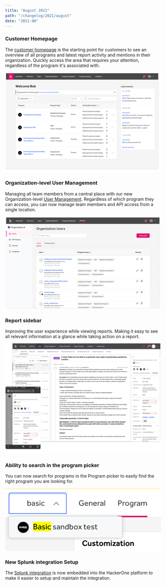 ```yaml
---
title: "August 2021"
path: "/changelog/2021/august"
date: "2021-08"
---
```


### Customer Homepage
The [customer homepage](/programs/homepage.html) is the starting point for customers to see an overview of all programs and latest report activity and mentions in their organization. Quickly access the area that requires your attention, regardless of the program it's associated with.

![homepage](./images/aug_2021_homepage.png)

### Organization-level User Management
Managing all team members from a central place with our new Organization-level [User Management](/programs/user-management.html). Regardless of which program they can access, you can now manage team members and API access from a single location.

![user-management](./images/aug_2021_users.png)

### Report sidebar
Improving the user experience while viewing reports. Making it easy to see all relevant information at a glance while taking action on a report.

![report-sidebar](./images/aug_2021_sidebar.png)

### Ability to search in the program picker
You can now search for programs in the Program picker to easily find the right program you are looking for.

![progam-picker](./images/aug_2021_program_picker.png)

### New Splunk integration Setup
The [Splunk integration](/programs/splunk-integration.html) is now embedded into the HackerOne platform to make it easier to setup and maintain the integration.
